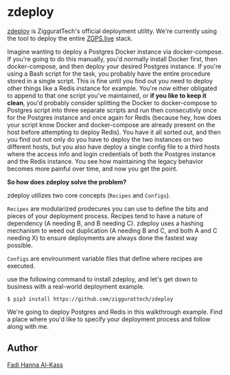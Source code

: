 # zdeploy
[zdeploy](https://github.com/ziggurattech/zdeploy) is ZigguratTech's official deployment utility. We're currently using the tool to deploy the entire [ZGPS.live](https://zgps.live) stack.

Imagine wanting to deploy a Postgres Docker instance via docker-compose. If you're going to do this manually, you'd normally install Docker first, then docker-compose, and then deploy your desired Postgres instance. If you're using a Bash script for the task, you probably have the entire procedure stored in a single script. This is fine until you find out you need to deploy other things like a Redis instance for example. You're now either obligated to append to that one script you've maintained, or <b>if you like to keep it clean</b>, you'd probably consider splitting the Docker to docker-compose to Postgres script into three separate scripts and run then consecutivly once for the Postgres instance and once again for Redis (because hey, how does your script know Docker and docker-compose are already present on the host before attempting to deploy Redis). You have it all sorted out, and then you find out not only do you have to deploy the two instances on two different hosts, but you also have deploy a single config file to a third hosts where the access info and login credentials of both the Postgres instance and the Redis instance. You see how maintaining the legacy behavior becomes more painful over time, and now you get the point.

<b>So how does zdeploy solve the problem?</b>

zdeploy utilizes two core concepts (`Recipes` and `Configs`).

`Recipes` are modularized prodecures you can use to define the bits and pieces of your deployment process. Recipes tend to have a nature of dependency (A needing B, and B needing C). zdeploy uses a hashing mechanism to weed out duplication (A needing B and C, and both A and C needing X) to ensure deployments are always done the fastest way possible.

`Configs` are envirounment variable files that define where recipes are executed.

use the following command to install zdeploy, and let's get down to business with a real-world deployment example.

```
$ pip3 install https://github.com/ziggurattech/zdeploy
```

We're going to deploy Postgres and Redis in this walkthrough example. Find a place where you'd like to specify your deployment process and follow along with me.



## Author
[Fadi Hanna Al-Kass](https://github.com/alkass)
